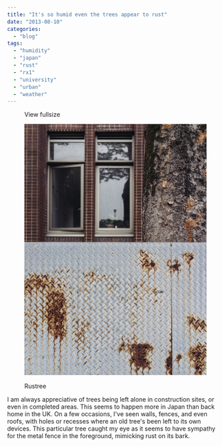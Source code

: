 ```yaml
---
title: "It's so humid even the trees appear to rust"
date: "2013-08-10"
categories: 
  - "blog"
tags: 
  - "humidity"
  - "japan"
  - "rust"
  - "rx1"
  - "university"
  - "urban"
  - "weather"
---
```


<figure>

View fullsize

![Rustree&nbsp;](/assets/images/17238-20130731-_dsc0005.jpg)

<figcaption>



Rustree 





</figcaption>



</figure>

I am always appreciative of trees being left alone in construction sites, or even in completed areas. This seems to happen more in Japan than back home in the UK. On a few occasions, I've seen walls, fences, and even roofs, with holes or recesses where an old tree's been left to its own devices. This particular tree caught my eye as it seems to have sympathy for the metal fence in the foreground, mimicking rust on its bark.
